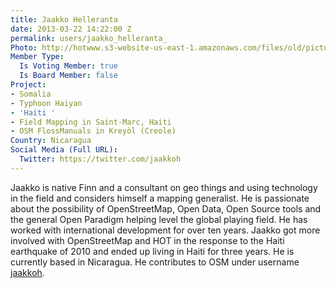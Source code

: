 ```yaml
---
title: Jaakko Helleranta
date: 2013-03-22 14:22:00 Z
permalink: users/jaakko_helleranta_
Photo: http://hotwww.s3-website-us-east-1.amazonaws.com/files/old/pictures/picture-52-1411584364.jpg
Member Type:
  Is Voting Member: true
  Is Board Member: false
Project:
- Somalia
- Typhoon Haiyan
- 'Haiti '
- Field Mapping in Saint-Marc, Haiti
- OSM FlossManuals in Kreyòl (Creole)
Country: Nicaragua
Social Media (Full URL):
  Twitter: https://twitter.com/jaakkoh
---
```


<p>Jaakko is native Finn and a consultant on geo things and using technology in the field and considers himself a mapping generalist. He is passionate about the possibility of OpenStreetMap, Open Data, Open Source tools and the general Open Paradigm helping level the global playing field. He has worked with international development for over ten years. Jaakko got more involved with OpenStreetMap and HOT in the response to the Haiti earthquake of 2010 and ended up living in Haiti for three years. He is currently based in Nicaragua. He contributes to OSM under username <a title="Jaakko's OpenStreetMap.org user page" href="http://osm.org/user/jaakkoh">jaakkoh</a>.</p>
